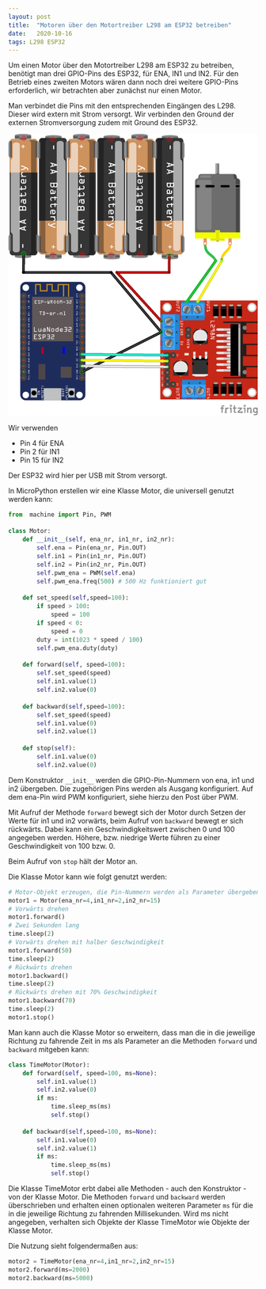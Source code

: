 ```yaml
---
layout: post
title:  "Motoren über den Motortreiber L298 am ESP32 betreiben"
date:   2020-10-16 
tags: L298 ESP32
---
```


Um einen Motor über den Motortreiber L298 am ESP32 zu betreiben, benötigt man drei GPIO-Pins des ESP32, für ENA, IN1 und IN2. Für den Betrieb eines zweiten Motors wären dann noch drei weitere GPIO-Pins erforderlich, wir betrachten aber zunächst nur einen Motor.

Man verbindet die Pins mit den entsprechenden Eingängen des L298. Dieser wird extern mit Strom versorgt. Wir verbinden den Ground der externen Stromversorgung zudem mit Ground des ESP32.

![Fritzing L298 am ESP32](/images/fritzing_esp32_l298.png)

Wir verwenden
* Pin 4 für ENA
* Pin 2 für IN1
* Pin 15 für IN2

Der ESP32 wird hier per USB mit Strom versorgt.

In MicroPython erstellen wir eine Klasse Motor, die universell genutzt werden kann:

```python
from  machine import Pin, PWM

class Motor:
    def __init__(self, ena_nr, in1_nr, in2_nr):
        self.ena = Pin(ena_nr, Pin.OUT)
        self.in1 = Pin(in1_nr, Pin.OUT)
        self.in2 = Pin(in2_nr, Pin.OUT)
        self.pwm_ena = PWM(self.ena)
        self.pwm_ena.freq(500) # 500 Hz funktioniert gut

    def set_speed(self,speed=100):
        if speed > 100:
            speed = 100
        if speed < 0:
            speed = 0
        duty = int(1023 * speed / 100)      
        self.pwm_ena.duty(duty) 

    def forward(self, speed=100):
        self.set_speed(speed)
        self.in1.value(1)
        self.in2.value(0)

    def backward(self,speed=100):
        self.set_speed(speed)        
        self.in1.value(0)
        self.in2.value(1)

    def stop(self):
        self.in1.value(0)
        self.in2.value(0)
```

Dem Konstruktor `__init__` werden die GPIO-Pin-Nummern von ena, in1 und in2 übergeben. Die zugehörigen Pins werden als Ausgang konfiguriert. Auf dem ena-Pin wird PWM konfiguriert, siehe hierzu den Post über PWM.

Mit Aufruf der Methode `forward` bewegt sich der Motor durch Setzen der Werte für in1 und in2 vorwärts, beim Aufruf von `backward` bewegt er sich rückwärts. Dabei kann ein Geschwindigkeitswert zwischen 0 und 100 angegeben werden. Höhere, bzw. niedrige Werte führen zu einer Geschwindigkeit von 100 bzw. 0. 

Beim Aufruf von `stop` hält der Motor an.

Die Klasse Motor kann wie folgt genutzt werden:

```python
# Motor-Objekt erzeugen, die Pin-Nummern werden als Parameter übergeben
motor1 = Motor(ena_nr=4,in1_nr=2,in2_nr=15)
# Vorwärts drehen
motor1.forward()
# Zwei Sekunden lang
time.sleep(2)
# Vorwärts drehen mit halber Geschwindigkeit
motor1.forward(50)
time.sleep(2)
# Rückwärts drehen
motor1.backward()
time.sleep(2)
# Rückwärts drehen mit 70% Geschwindigkeit
motor1.backward(70)
time.sleep(2)
motor1.stop()
```

Man kann auch die Klasse Motor so erweitern, dass man die in die jeweilige Richtung zu fahrende Zeit in ms als Parameter an die Methoden `forward` und `backward` mitgeben kann:

```python
class TimeMotor(Motor):
    def forward(self, speed=100, ms=None):
        self.in1.value(1)
        self.in2.value(0)
        if ms:
            time.sleep_ms(ms)
            self.stop()        

    def backward(self,speed=100, ms=None):
        self.in1.value(0)
        self.in2.value(1)
        if ms:
            time.sleep_ms(ms)
            self.stop()
```

Die Klasse TimeMotor erbt dabei alle Methoden - auch den Konstruktor -  von der Klasse Motor. Die Methoden `forward` und `backward` werden überschrieben und erhalten einen optionalen weiteren Parameter `ms` für die in die jeweilige Richtung zu fahrenden Millisekunden. Wird ms nicht angegeben, verhalten sich Objekte der Klasse TimeMotor wie Objekte der Klasse Motor.

Die Nutzung sieht folgendermaßen aus:

```python
motor2 = TimeMotor(ena_nr=4,in1_nr=2,in2_nr=15)
motor2.forward(ms=2000)
motor2.backward(ms=5000)
```